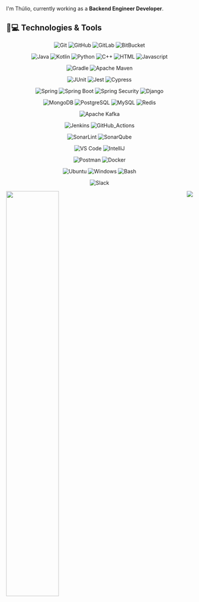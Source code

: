 I'm Thúlio, currently working as a __Backend Engineer Developer__.

## 🚀💻 Technologies & Tools

<center>

  ![Git](https://img.shields.io/badge/Git-111111?style=flat-square&logo=git)
  ![GitHub](https://img.shields.io/badge/GitHub-111111?style=flat-square&logo=github)
  ![GitLab](https://img.shields.io/badge/GitLab-111111?style=flat-square&logo=gitlab)
  ![BitBucket](https://img.shields.io/badge/BitBucket-111111?style=flat-square&logo=bitbucket)

  ![Java](https://img.shields.io/badge/Java-111111?style=flat-square&logo=openjdk)
  ![Kotlin](https://img.shields.io/badge/Kotlin-111111?style=flat-square&logo=kotlin)
  ![Python](https://img.shields.io/badge/Python-111111?style=flat-square&logo=python)
  ![C++](https://img.shields.io/badge/C++-111111?style=flat-square&logo=cplusplus)
  ![HTML](https://img.shields.io/badge/HTML-111111?style=flat-square&logo=html5)
  ![Javascript](https://img.shields.io/badge/Javascript-111111?style=flat-square&logo=javascript)

  ![Gradle](https://img.shields.io/badge/Gradle-111111?style=flat-square&logo=spring)
  ![Apache Maven](https://img.shields.io/badge/Apacha_Maven-111111?style=flat-square&logo=apachemaven)

  ![JUnit](https://img.shields.io/badge/JUnit-111111?style=flat-square&logo=junit5)
  ![Jest](https://img.shields.io/badge/Jest-111111?style=flat-square&logo=jest)
  ![Cypress](https://img.shields.io/badge/Cypress-111111?style=flat-square&logo=cypress)

  ![Spring](https://img.shields.io/badge/Spring-111111?style=flat-square&logo=spring)
  ![Spring Boot](https://img.shields.io/badge/Spring_Boot-111111?style=flat-square&logo=springboot)
  ![Spring Security](https://img.shields.io/badge/Spring_Security-111111?style=flat-square&logo=springsecurity)
  ![Django](https://img.shields.io/badge/Django-111111?style=flat-square&logo=django)

  ![MongoDB](https://img.shields.io/badge/MongoDB-111111?style=flat-square&logo=mongodb)
  ![PostgreSQL](https://img.shields.io/badge/PostgreSQL-111111?style=flat-square&logo=postgresql)
  ![MySQL](https://img.shields.io/badge/MySQL-111111?style=flat-square&logo=mysql)
  ![Redis](https://img.shields.io/badge/Redis-111111?style=flat-square&logo=redis)

  ![Apache Kafka](https://img.shields.io/badge/Apache_Kafka-111111?style=flat-square&logo=apachekafka)

  ![Jenkins](https://img.shields.io/badge/Jenkins-111111?style=flat-square&logo=jenkins)
  ![GitHub_Actions](https://img.shields.io/badge/GitHub_Actions-111111?style=flat-square&logo=githubactions)

  ![SonarLint](https://img.shields.io/badge/SonarLint-111111?style=flat-square&logo=sonarlint)
  ![SonarQube](https://img.shields.io/badge/SonarQube-111111?style=flat-square&logo=sonarqube)

  ![VS Code](https://img.shields.io/badge/VS_Code-111111?style=flat-square&logo=visual-studio-code)
  ![IntelliJ](https://img.shields.io/badge/IntelliJ_IDEA-111111?style=flat-square&logo=jetbrains)

  ![Postman](https://img.shields.io/badge/Postman-111111?style=flat-square&logo=postman)
  ![Docker](https://img.shields.io/badge/Docker-111111?style=flat-square&logo=docker)

  ![Ubuntu](https://img.shields.io/badge/Ubuntu-111111?style=flat-square&logo=ubuntu)
  ![Windows](https://img.shields.io/badge/Windows-111111?style=flat-square&logo=windows)
  ![Bash](https://img.shields.io/badge/Bash-111111?style=flat-square&logo=gnubash)

  ![Slack](https://img.shields.io/badge/Slack-111111?style=flat-square&logo=slack)
</center>


<p>
  <img align="left" width=53% src="https://github-readme-stats.vercel.app/api?username=thuliomattheus&theme=transparent&show_icons=true">  
  <img align="right" src="https://github-readme-stats.vercel.app/api/top-langs/?username=thuliomattheus&theme=transparent&size_weight=0&count_weight=1&layout=compact">
</p>
